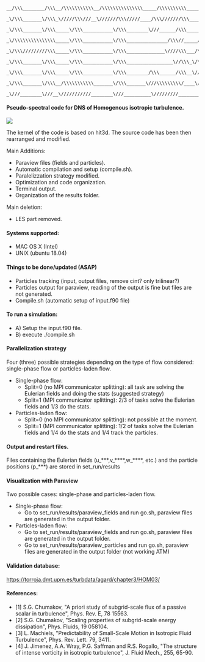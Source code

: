 
~~~text
__/\\\________/\\\__/\\\\\\\\\\\__/\\\\\\\\\\\\\\\_____/\\\\\\\\\\_____________/\\\\\_
 _\/\\\_______\/\\\_\/////\\\///__\///////\\\/////____/\\\///////\\\________/\\\\////__
  _\/\\\_______\/\\\_____\/\\\___________\/\\\________\///______/\\\______/\\\///_______
   _\/\\\\\\\\\\\\\\\_____\/\\\___________\/\\\_______________/\\\//_____/\\\\\\\\\\\____
    _\/\\\/////////\\\_____\/\\\___________\/\\\______________\////\\\___/\\\\///////\\\__
     _\/\\\_______\/\\\_____\/\\\___________\/\\\_________________\//\\\_\/\\\______\//\\\_
      _\/\\\_______\/\\\_____\/\\\___________\/\\\________/\\\______/\\\__\//\\\______/\\\__
       _\/\\\_______\/\\\__/\\\\\\\\\\\_______\/\\\_______\///\\\\\\\\\/____\///\\\\\\\\\/___
        _\///________\///__\///////////________\///__________\/////////________\/////////_____
~~~


#### Pseudo-spectral code for DNS of Homogenous isotropic turbulence.

![](vis.gif)

The kernel of the code is based on hit3d. The source code has been then rearranged and modified.

Main Additions:
* Paraview files (fields and particles).
* Automatic compilation and setup (compile.sh).
* Paralelizzation strategy modified.
* Optimization and code organization.
* Terminal output.
* Organization of the results folder.

Main deletion:
* LES part removed.


#### Systems supported:
* MAC OS X (Intel)
* UNIX (ubuntu 18.04)


#### Things to be done/updated (ASAP)
* Particles tracking (input, output files, remove cint? only trilinear?)
* Particles output for paraview, reading of the output is fine but files are not generated.
* Compile.sh (automatic setup of input.f90 file)


#### To run a simulation:
* A) Setup the input.f90 file.
* B) execute ./compile.sh


#### Parallelization strategy
Four (three) possible strategies depending on the type of flow considered: single-phase flow or particles-laden flow.
* Single-phase flow:
  - Split=0 (no MPI communicator splitting): all task are solving the Eulerian fields and doing the stats (suggested strategy)
  - Split=1 (MPI communicator splitting): 2/3 of tasks solve the Eulerian fields and 1/3 do the stats.
* Particles-laden flow:
    - Split=0 (no MPI communicator splitting): not possible at the moment.
    - Split=1 (MPI communicator splitting): 1/2 of tasks solve the Eulerian fields and 1/4 do the stats and 1/4 track the particles.


#### Output and restart files.
Files containing the Eulerian fields (u\_\*\*\*,v\_\*\*\*\*,w\_\*\*\*\*, etc.) and the particle positions (p\_\*\*\*) are stored in set_run/results


#### Visualization with Paraview
Two possible cases: single-phase and particles-laden flow.
* Single-phase flow:
  - Go to set_run/results/paraview_fields and run go.sh, paraview files are generated in the output folder.
* Particles-laden flow:
  - Go to set_run/results/paraview_fields and run go.sh, paraview files are generated in the output folder.
   - Go to set_run/results/paraview_particles and run go.sh, paraview files are generated in the output folder (not working ATM)


#### Validation database:
https://torroja.dmt.upm.es/turbdata/agard/chapter3/HOM03/


#### References:
* [1] S.G. Chumakov, "A priori study of subgrid-scale flux of a passive scalar in turbulence", Phys. Rev. E, 78 15563.
* [2] S.G. Chumakov, "Scaling properties of subgrid-scale energy dissipation", Phys. Fluids, 19 058104.
* [3] L. Machiels, "Predictability of Small-Scale Motion in Isotropic Fluid Turbulence", Phys. Rev. Lett. 79, 3411.
* [4] J. Jimenez, A.A. Wray, P.G. Saffman and R.S. Rogallo, "The structure of intense vorticity in isotropic turbulence", J. Fluid Mech., 255, 65-90.
